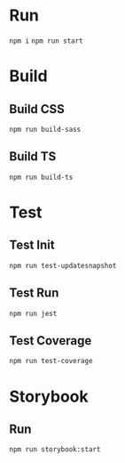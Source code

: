 # Run

`npm i`
`npm run start`

# Build

## Build CSS

`npm run build-sass`

## Build TS

`npm run build-ts`

# Test

## Test Init

`npm run test-updatesnapshot`

## Test Run

`npm run jest`

## Test Coverage

`npm run test-coverage`

# Storybook

## Run

`npm run storybook:start`
